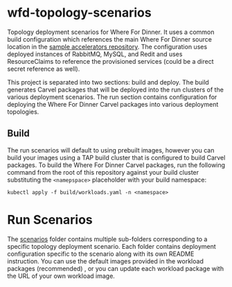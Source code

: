 # wfd-topology-scenarios
Topology deployment scenarios for Where For Dinner.  It uses a common build configuration which references the main Where For Dinner
source location in the [sample accelerators repository](https://github.com/vmware-tanzu/application-accelerator-samples/tree/main/where-for-dinner).
The configuration uses deployed instances of RabbitMQ, MySQL, and Redit and uses ResourceClaims to reference the provisioned services (could be a direct
secret reference as well).

This project is separated into two sections: build and deploy.  The build generates Carvel packages that will be deployed into the run clusters of the various
deployment scenarios.  The run section contains configuration for deploying the Where For Dinner Carvel packages into various deployment topologies.

## Build

The run scenarios will default to using prebuilt images, however you can build your images using a TAP build cluster that is configured to build Carvel packages.
To build the Where For Dinner Carvel packages, run the following command from the root of this repository against your build cluster substituting the 
`<namepspace>` placeholder with your build namespace:

```
kubectl apply -f build/workloads.yaml -n <namespace>
```

# Run Scenarios

The [scenarios](scenarios/README.md) folder contains multiple sub-folders corresponding to a specific topology deployment scenario.  Each folder contains deployment
configuration specific to the scenario along with its own README instruction.  You can use the default images provided in the workload packages (recommended)
, or you can update each
workload package with the URL of your own workload image.